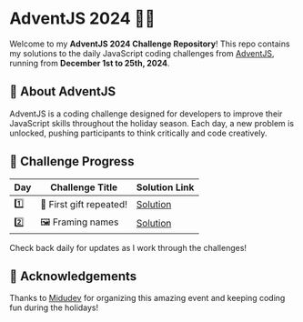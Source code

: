 # AdventJS 2024 🎄✨

Welcome to my **AdventJS 2024 Challenge Repository**!
This repo contains my solutions to the daily JavaScript coding challenges from [AdventJS](https://adventjs.dev), running from **December 1st to 25th, 2024**.

## 🚀 About AdventJS

AdventJS is a coding challenge designed for developers to improve their JavaScript skills throughout the holiday season. Each day, a new problem is unlocked, pushing participants to think critically and code creatively.

## 📅 Challenge Progress

| Day | Challenge Title         | Solution Link                        |
| --- | ----------------------- | ------------------------------------ |
| 1️⃣  | 🎁 First gift repeated! | [Solution](./solutions/day1/day1.md) |
| 2️⃣  | 🖼️ Framing names        | [Solution](./solutions/day2/day2.md) |

Check back daily for updates as I work through the challenges!

## 🌟 Acknowledgements

Thanks to [Midudev](https://midu.dev) for organizing this amazing event and keeping coding fun during the holidays!
